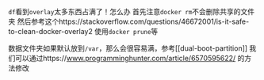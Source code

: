 `df`看到`overlay`太多东西占满了！怎么办
首先注意`docker rm`不会删除共享的文件夹
然后参考这个https://stackoverflow.com/questions/46672001/is-it-safe-to-clean-docker-overlay2
使用`docker prune`等

数据文件夹如果默认放到`/var`，那么会很容易满，参考[[dual-boot-partition]]
我们可以通过https://www.programminghunter.com/article/6570595622/
的方法修改